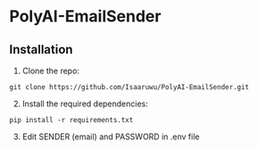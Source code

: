 # PolyAI-EmailSender

## Installation

1. Clone the repo:
```shell
git clone https://github.com/Isaaruwu/PolyAI-EmailSender.git 
```
2. Install the required dependencies:
 ```shell
pip install -r requirements.txt
```
3. Edit SENDER (email) and PASSWORD in .env file